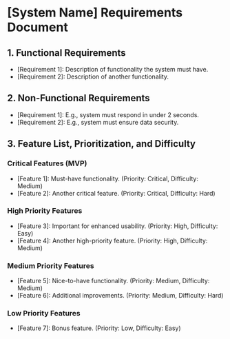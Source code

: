 # [System Name] Requirements Document
## 1. Functional Requirements
- [Requirement 1]: Description of functionality the system must have.
- [Requirement 2]: Description of another functionality.
## 2. Non-Functional Requirements
- [Requirement 1]: E.g., system must respond in under 2 seconds.
- [Requirement 2]: E.g., system must ensure data security.
## 3. Feature List, Prioritization, and Difficulty
### Critical Features (MVP)
- [Feature 1]: Must-have functionality. (Priority: Critical, Difficulty: Medium)
- [Feature 2]: Another critical feature. (Priority: Critical, Difficulty: Hard)
### High Priority Features
- [Feature 3]: Important for enhanced usability. (Priority: High, Difficulty: Easy)
- [Feature 4]: Another high-priority feature. (Priority: High, Difficulty: Medium)
### Medium Priority Features
- [Feature 5]: Nice-to-have functionality. (Priority: Medium, Difficulty: Medium)
- [Feature 6]: Additional improvements. (Priority: Medium, Difficulty: Hard)
### Low Priority Features
- [Feature 7]: Bonus feature. (Priority: Low, Difficulty: Easy)